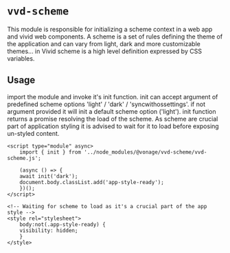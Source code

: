 
# `vvd-scheme`

This module is responsible for initializing a scheme context in a web app and vivid web components.
A scheme is a set of rules defining the theme of the application and can vary from light, dark and more customizable themes...
in Vivid scheme is a high level definition expressed by CSS variables.

## Usage
import the module and invoke it's init function.
init can accept argument of predefined scheme options 'light' / 'dark' / 'syncwithossettings'.
if not argument provided it will init a default scheme option ('light').
init function returns a promise resolving the load of the scheme.
As scheme are crucial part of application styling it is advised to wait for it to load before exposing un-styled content.

```
<script type="module" async>
	import { init } from '../node_modules/@vonage/vvd-scheme/vvd-scheme.js';

	(async () => {
	await init('dark');
	document.body.classList.add('app-style-ready');
	})();
</script>

<!-- Waiting for scheme to load as it's a crucial part of the app style -->
<style rel="stylesheet">
	body:not(.app-style-ready) {
	visibility: hidden;
	}
</style>
```
